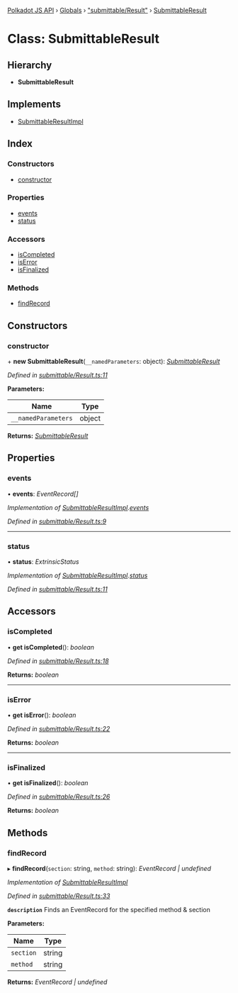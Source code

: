 [Polkadot JS API](../README.md) › [Globals](../globals.md) › ["submittable/Result"](../modules/_submittable_result_.md) › [SubmittableResult](_submittable_result_.submittableresult.md)

# Class: SubmittableResult

## Hierarchy

* **SubmittableResult**

## Implements

* [SubmittableResultImpl](../interfaces/_submittable_types_.submittableresultimpl.md)

## Index

### Constructors

* [constructor](_submittable_result_.submittableresult.md#constructor)

### Properties

* [events](_submittable_result_.submittableresult.md#events)
* [status](_submittable_result_.submittableresult.md#status)

### Accessors

* [isCompleted](_submittable_result_.submittableresult.md#iscompleted)
* [isError](_submittable_result_.submittableresult.md#iserror)
* [isFinalized](_submittable_result_.submittableresult.md#isfinalized)

### Methods

* [findRecord](_submittable_result_.submittableresult.md#findrecord)

## Constructors

###  constructor

\+ **new SubmittableResult**(`__namedParameters`: object): *[SubmittableResult](_submittable_result_.submittableresult.md)*

*Defined in [submittable/Result.ts:11](https://github.com/polkadot-js/api/blob/1e67aee/packages/api/src/submittable/Result.ts#L11)*

**Parameters:**

Name | Type |
------ | ------ |
`__namedParameters` | object |

**Returns:** *[SubmittableResult](_submittable_result_.submittableresult.md)*

## Properties

###  events

• **events**: *EventRecord[]*

*Implementation of [SubmittableResultImpl](../interfaces/_submittable_types_.submittableresultimpl.md).[events](../interfaces/_submittable_types_.submittableresultimpl.md#events)*

*Defined in [submittable/Result.ts:9](https://github.com/polkadot-js/api/blob/1e67aee/packages/api/src/submittable/Result.ts#L9)*

___

###  status

• **status**: *ExtrinsicStatus*

*Implementation of [SubmittableResultImpl](../interfaces/_submittable_types_.submittableresultimpl.md).[status](../interfaces/_submittable_types_.submittableresultimpl.md#status)*

*Defined in [submittable/Result.ts:11](https://github.com/polkadot-js/api/blob/1e67aee/packages/api/src/submittable/Result.ts#L11)*

## Accessors

###  isCompleted

• **get isCompleted**(): *boolean*

*Defined in [submittable/Result.ts:18](https://github.com/polkadot-js/api/blob/1e67aee/packages/api/src/submittable/Result.ts#L18)*

**Returns:** *boolean*

___

###  isError

• **get isError**(): *boolean*

*Defined in [submittable/Result.ts:22](https://github.com/polkadot-js/api/blob/1e67aee/packages/api/src/submittable/Result.ts#L22)*

**Returns:** *boolean*

___

###  isFinalized

• **get isFinalized**(): *boolean*

*Defined in [submittable/Result.ts:26](https://github.com/polkadot-js/api/blob/1e67aee/packages/api/src/submittable/Result.ts#L26)*

**Returns:** *boolean*

## Methods

###  findRecord

▸ **findRecord**(`section`: string, `method`: string): *EventRecord | undefined*

*Implementation of [SubmittableResultImpl](../interfaces/_submittable_types_.submittableresultimpl.md)*

*Defined in [submittable/Result.ts:33](https://github.com/polkadot-js/api/blob/1e67aee/packages/api/src/submittable/Result.ts#L33)*

**`description`** Finds an EventRecord for the specified method & section

**Parameters:**

Name | Type |
------ | ------ |
`section` | string |
`method` | string |

**Returns:** *EventRecord | undefined*
